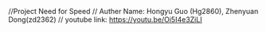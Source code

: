 //Project Need for Speed
// Auther Name: Hongyu Guo (Hg2860), Zhenyuan Dong(zd2362)
// youtube link: https://youtu.be/Oi5I4e3ZiLI

